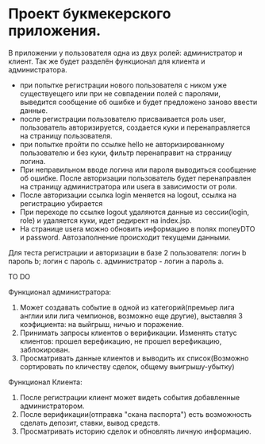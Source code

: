 # Проект букмекерского приложения.
В приложении у пользователя одна из двух ролей: администратор и клиент. Так же будет разделён функционал для клиента и администратора.
- при попытке регистрации нового пользователя с ником уже существуещего или при не совпадении полей с паролями, выведится сообщение об ошибке и будет предложено заново ввести данные.
- после регистрации пользователю присваивается роль user, пользователь авторизируется, создается куки и перенаправляется на страницу пользователя.
- при попытке пройти по ссылке hello не авторизированному пользователю и без куки, фильтр перенаправит на стрраницу логина.
- При неправильном вводе логина или пароля выводиться сообщение об ошибке. После авторизации пользователь будет перенаправлен на страницу администратора или usera в зависимости от роли.
- После авторизации ссылка login меняется на logout, ссылка на регистрацию убирается
- При переходе по ссылке logout удаляются данные из сессии(login, role) и удаляется куки, идет редирект на index.jsp.
- На странице usera можно обновить информацию в полях moneyDTO и password. Автозаполнение происходит текущеми данными.

Для теста регистрации и авторизации в базе 2 пользователя: логин b пароль b; логин с пароль c.
администратор - логин a пароль a.

TO DO

Функционал администратора:
1) Может создавать событие в одной из категорий(премьер лига англии или лига чемпионов, возможно еще другие), выставляя 3 коэфициента:
на выйгрыш, ничью и поражение.
2) Принимать запросы клиентов о верификации. Изменять статус клиентов: прошел верефикацию, не прошел верефикацию, заблокирован.
3) Просматривать данные клиентов и выводить их список(Возможно сортировать по кличеству сделок, общему выигрышу-убытку)

Функционал Клиента:

1) После регистрации клиент может видеть события добавленные администратором.
2) После верификации(отправка "скана паспорта") есть возможность сделать депозит, ставки, вывод средств.
3) Просматривать историю сделок и обновлять личную информацию.
